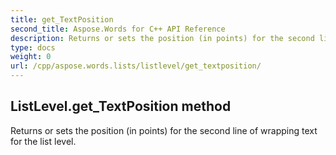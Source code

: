 ```yaml
---
title: get_TextPosition
second_title: Aspose.Words for C++ API Reference
description: Returns or sets the position (in points) for the second line of wrapping text for the list level. 
type: docs
weight: 0
url: /cpp/aspose.words.lists/listlevel/get_textposition/
---
```

## ListLevel.get_TextPosition method


Returns or sets the position (in points) for the second line of wrapping text for the list level.

